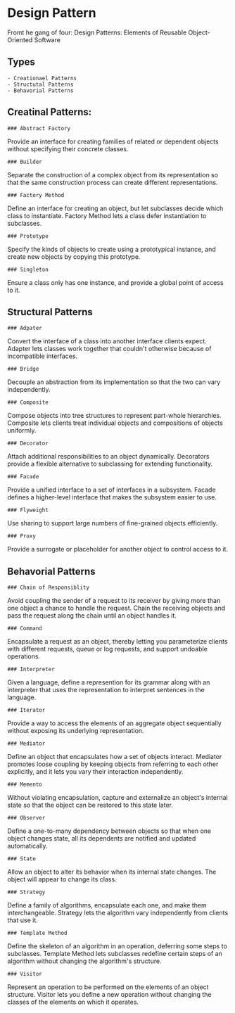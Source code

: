 # Design Pattern

Fromt he gang of four: Design Patterns: Elements of Reusable Object-Oriented Software

## Types

	- Creationael Patterns
	- Structutal Patterns
	- Behavorial Patterns 

## Creatinal Patterns:

	### Abstract Factory

Provide an interface for creating families of related or dependent objects without
specifying their concrete classes.

	### Builder

Separate the construction of a complex object from its representation so that the
same construction process can create different representations.

	### Factory Method

Define an interface for creating an object, but let subclasses decide which class
to instantiate. Factory Method lets a class defer instantiation to subclasses.

	### Prototype

Specify the kinds of objects to create using a prototypical instance, and create
new objects by copying this prototype.

	### Singleton

Ensure a class only has one instance, and provide a global point of access to it.

## Structural Patterns

	### Adpater 

Convert the interface of a class into another interface clients expect. Adapter lets
classes work together that couldn't otherwise because of incompatible interfaces.


	### Bridge

Decouple an abstraction from its implementation so that the two can vary
independently.

	### Composite

Compose objects into tree structures to represent part-whole hierarchies. Composite lets clients treat individual objects and compositions of objects uniformly.

	### Decorator

Attach additional responsibilities to an object dynamically. Decorators provide a
flexible alternative to subclassing for extending functionality.

	### Facade

Provide a unified interface to a set of interfaces in a subsystem. Facade defines a
higher-level interface that makes the subsystem easier to use.

	### Flyweight

Use sharing to support large numbers of fine-grained objects efficiently.

	### Proxy

Provide a surrogate or placeholder for another object to control access to it.

## Behavorial Patterns

	### Chain of Responsiblity

Avoid coupling the sender of a request to its receiver by giving more than one object a chance to handle the request. Chain the receiving objects and pass the request along the chain until an object handles it.

	### Command 

Encapsulate a request as an object, thereby letting you parameterize clients with
different requests, queue or log requests, and support undoable operations.

	### Interpreter

Given a language, define a represention for its grammar along with an
interpreter that uses the representation to interpret sentences in the language.

	### Iterator 

Provide a way to access the elements of an aggregate object sequentially without
exposing its underlying representation.

	### Mediator 

Define an object that encapsulates how a set of objects interact. Mediator promotes loose coupling by keeping objects from referring to each other explicitly, and it lets you vary their interaction independently.

	### Memento 

Without violating encapsulation, capture and externalize an object's internal
state so that the object can be restored to this state later.

	### Observer

Define a one-to-many dependency between objects so that when one object
changes state, all its dependents are notified and updated automatically.

	### State

Allow an object to alter its behavior when its internal state changes. The object
will appear to change its class.

	### Strategy

Define a family of algorithms, encapsulate each one, and make them interchangeable. Strategy lets the algorithm vary independently from clients that use it.

	### Template Method 

Define the skeleton of an algorithm in an operation, deferring some steps to subclasses. Template Method lets subclasses redefine certain steps of an algorithm without changing the algorithm's structure.

	### Visitor 

Represent an operation to be performed on the elements of an object structure. Visitor lets you define a new operation without changing the classes of the elements on which it operates.